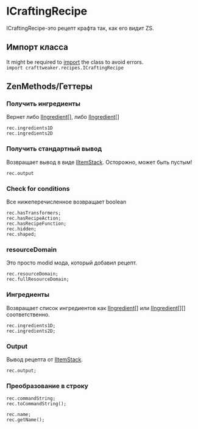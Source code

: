 # ICraftingRecipe

ICraftingRecipe-это рецепт крафта так, как его видит ZS.


## Импорт класса
It might be required to [import](/AdvancedFunctions/Import/) the class to avoid errors.  
`import crafttweaker.recipes.ICraftingRecipe`

## ZenMethods/Геттеры

### Получить ингредиенты
Вернет либо [IIngredient](/Vanilla/Variable_Types/IIngredient/)[], либо [IIngredient](/Vanilla/Variable_Types/IIngredient/)[]
```zenscript
rec.ingredients1D
rec.ingredients2D
```

### Получить стандартный вывод

Возвращает вывод в виде [IItemStack](/Vanilla/Items/IItemStack/). Осторожно, может быть пустым!

```zenscript
rec.output
```

### Check for conditions
Все нижеперечисленное возвращает boolean
```zenscript
rec.hasTransformers;
rec.hasRecipeAction;
rec.hasRecipeFunction;
rec.hidden;
rec.shaped;
```

### resourceDomain

Это просто modid мода, который добавил рецепт.
```zenscript
rec.resourceDomain;
rec.fullResourceDomain;
```

### Ингредиенты

Возвращает список ингредиентов как [IIngredient](/Vanilla/Variable_Types/IIngredient/)\[] или [IIngredient](/Vanilla/Variable_Types/IIngredient/)\[]\[] соответственно.
```zenscript
rec.ingredients1D;
rec.ingredients2D;
```

### Output

Вывод рецепта от [IItemStack](/Vanilla/Items/IItemStack/).
```zenscript
rec.output;
```

### Преобразование в строку
```zenscript
rec.commandString;
rec.toCommandString();

rec.name;
rec.getName();
```

